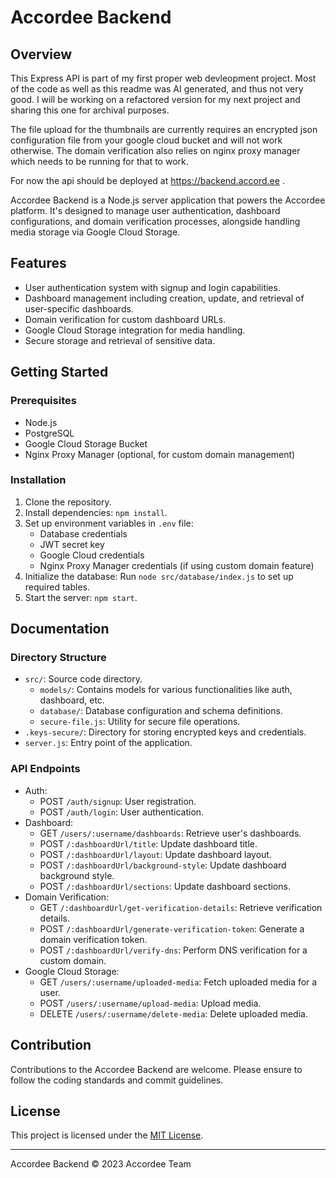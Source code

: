 
# Accordee Backend

## Overview
This Express API is part of my first proper web devleopment project. Most of the code as well as this readme was AI generated, and thus not very good. I will be working on a refactored version for my next project and sharing this one for archival purposes.

The file upload for the thumbnails are currently requires an encrypted json configuration file from your google cloud bucket and will not work otherwise. The domain verification also relies on nginx proxy manager which needs to be running for that to work.

For now the api should be deployed at https://backend.accord.ee .

Accordee Backend is a Node.js server application that powers the Accordee platform. It's designed to manage user authentication, dashboard configurations, and domain verification processes, alongside handling media storage via Google Cloud Storage.

## Features
- User authentication system with signup and login capabilities.
- Dashboard management including creation, update, and retrieval of user-specific dashboards.
- Domain verification for custom dashboard URLs.
- Google Cloud Storage integration for media handling.
- Secure storage and retrieval of sensitive data.

## Getting Started
### Prerequisites
- Node.js
- PostgreSQL
- Google Cloud Storage Bucket
- Nginx Proxy Manager (optional, for custom domain management)

### Installation
1. Clone the repository.
2. Install dependencies: `npm install`.
3. Set up environment variables in `.env` file:
   - Database credentials
   - JWT secret key
   - Google Cloud credentials
   - Nginx Proxy Manager credentials (if using custom domain feature)
4. Initialize the database: Run `node src/database/index.js` to set up required tables.
5. Start the server: `npm start`.

## Documentation
### Directory Structure
- `src/`: Source code directory.
  - `models/`: Contains models for various functionalities like auth, dashboard, etc.
  - `database/`: Database configuration and schema definitions.
  - `secure-file.js`: Utility for secure file operations.
- `.keys-secure/`: Directory for storing encrypted keys and credentials.
- `server.js`: Entry point of the application.

### API Endpoints
- Auth:
  - POST `/auth/signup`: User registration.
  - POST `/auth/login`: User authentication.
- Dashboard:
  - GET `/users/:username/dashboards`: Retrieve user's dashboards.
  - POST `/:dashboardUrl/title`: Update dashboard title.
  - POST `/:dashboardUrl/layout`: Update dashboard layout.
  - POST `/:dashboardUrl/background-style`: Update dashboard background style.
  - POST `/:dashboardUrl/sections`: Update dashboard sections.
- Domain Verification:
  - GET `/:dashboardUrl/get-verification-details`: Retrieve verification details.
  - POST `/:dashboardUrl/generate-verification-token`: Generate a domain verification token.
  - POST `/:dashboardUrl/verify-dns`: Perform DNS verification for a custom domain.
- Google Cloud Storage:
  - GET `/users/:username/uploaded-media`: Fetch uploaded media for a user.
  - POST `/users/:username/upload-media`: Upload media.
  - DELETE `/users/:username/delete-media`: Delete uploaded media.

## Contribution
Contributions to the Accordee Backend are welcome. Please ensure to follow the coding standards and commit guidelines.

## License
This project is licensed under the [MIT License](LICENSE).

---

Accordee Backend © 2023 Accordee Team

